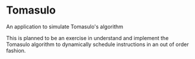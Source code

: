 Tomasulo
========

An application to simulate Tomasulo's algorithm

This is planned to be an exercise in understand and implement the Tomasulo algorithm to dynamically schedule instructions in an out of order fashion.
